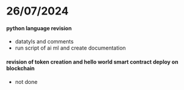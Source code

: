 # 26/07/2024

#### python language revision
- datatyls and comments
- run script of ai ml and create documentation 

#### revision of token creation and hello world smart contract deploy on blockchain
- not done